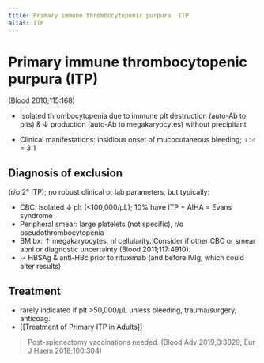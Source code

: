 ```yaml
---
title: Primary immune thrombocytopenic purpura  ITP
alias: ITP
---
```


# Primary immune thrombocytopenic purpura (ITP)

(Blood 2010;115:168)

- Isolated thrombocytopenia due to immune plt destruction (auto-Ab to plts) & ↓ production (auto-Ab to megakaryocytes) without precipitant

- Clinical manifestations: insidious onset of mucocutaneous bleeding; ♀:♂ = 3:1

## Diagnosis of exclusion

(r/o 2° ITP); no robust clinical or lab parameters, but typically:

- CBC: isolated ↓ plt (<100,000/µL); 10% have ITP + AIHA = Evans syndrome
- Peripheral smear: large platelets (not specific), r/o pseudothrombocytopenia
- BM bx: ↑ megakaryocytes, nl cellularity. Consider if other CBC or smear abnl or diagnostic uncertainty (Blood 2011;117:4910).
- ✓ HBSAg & anti-HBc prior to rituximab (and before IVIg, which could alter results)

## Treatment

- rarely indicated if plt >50,000/µL unless bleeding, trauma/surgery, anticoag.
- [[Treatment of Primary ITP in Adults]]

> Post-splenectomy vaccinations needed. (Blood Adv 2019;3:3829; Eur J Haem 2018;100:304)
